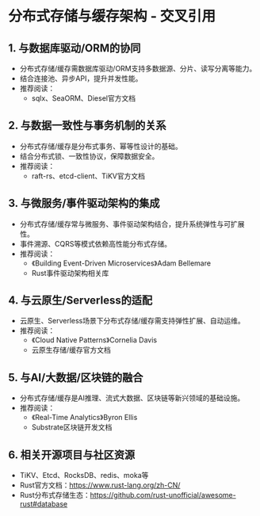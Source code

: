 # 分布式存储与缓存架构 - 交叉引用

## 1. 与数据库驱动/ORM的协同

- 分布式存储/缓存需数据库驱动/ORM支持多数据源、分片、读写分离等能力。
- 结合连接池、异步API，提升并发性能。
- 推荐阅读：
  - sqlx、SeaORM、Diesel官方文档

## 2. 与数据一致性与事务机制的关系

- 分布式存储/缓存是分布式事务、幂等性设计的基础。
- 结合分布式锁、一致性协议，保障数据安全。
- 推荐阅读：
  - raft-rs、etcd-client、TiKV官方文档

## 3. 与微服务/事件驱动架构的集成

- 分布式存储/缓存常与微服务、事件驱动架构结合，提升系统弹性与可扩展性。
- 事件溯源、CQRS等模式依赖高性能分布式存储。
- 推荐阅读：
  - 《Building Event-Driven Microservices》Adam Bellemare
  - Rust事件驱动架构相关库

## 4. 与云原生/Serverless的适配

- 云原生、Serverless场景下分布式存储/缓存需支持弹性扩展、自动运维。
- 推荐阅读：
  - 《Cloud Native Patterns》Cornelia Davis
  - 云原生存储/缓存官方文档

## 5. 与AI/大数据/区块链的融合

- 分布式存储/缓存是AI推理、流式大数据、区块链等新兴领域的基础设施。
- 推荐阅读：
  - 《Real-Time Analytics》Byron Ellis
  - Substrate区块链开发文档

## 6. 相关开源项目与社区资源

- TiKV、Etcd、RocksDB、redis、moka等
- Rust官方文档：<https://www.rust-lang.org/zh-CN/>
- Rust分布式存储生态：<https://github.com/rust-unofficial/awesome-rust#database>
